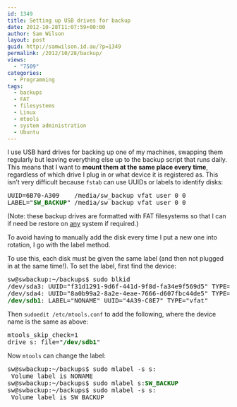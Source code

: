 ```yaml
---
id: 1349
title: Setting up USB drives for backup
date: 2012-10-28T11:07:59+00:00
author: Sam Wilson
layout: post
guid: http://samwilson.id.au/?p=1349
permalink: /2012/10/28/backup/
views:
  - "7509"
categories:
  - Programming
tags:
  - backups
  - FAT
  - filesystems
  - Linux
  - mtools
  - system administration
  - Ubuntu
---
```

I use USB hard drives for backing up one of my machines, swapping them regularly but leaving everything else up to the backup script that runs daily. This means that I want to **mount them at the same place every time**, regardless of which drive I plug in or what device it is registered as. This isn&#8217;t very difficult because `fstab` can use UUIDs or labels to identify disks:

<pre>UUID=6B70-A309    /media/sw_backup vfat user 0 0
LABEL="<strong style="color:#060">SW_BACKUP</strong>" /media/sw_backup vfat user 0 0
</pre>

(Note: these backup drives are formatted with FAT filesystems so that I can if need be restore on [any](http://en.wikipedia.org/wiki/Comparison_of_file_systems#Supporting_operating_systems "Wikipedia's list of which OSs support which filesystems") system if required.)

To avoid having to manually add the disk every time I put a new one into rotation, I go with the label method.

To use this, each disk must be given the same label (and then not plugged in at the same time!). To set the label, first find the device:

<pre>sw@swbackup:~/backups$ sudo blkid
/dev/sda3: UUID="f31d1291-9d6f-441d-9f8d-fa34e9f569d5" TYPE="swap"
/dev/sda4: UUID="8a0b99a2-8a2e-4eae-7666-d607fbc44de5" TYPE="ext4"
<strong style="color:#060">/dev/sdb1</strong>: LABEL="NONAME" UUID="4A39-C8E7" TYPE="vfat"
</pre>

Then `sudoedit /etc/mtools.conf` to add the following, where the device name is the same as above:

<pre>mtools_skip_check=1
drive s: file="<strong style="color:#060">/dev/sdb1</strong>"
</pre>

Now `mtools` can change the label:

<pre>sw@swbackup:~/backups$ sudo mlabel -s s:
 Volume label is NONAME
sw@swbackup:~/backups$ sudo mlabel s:<strong style="color:#060">SW_BACKUP</strong>
sw@swbackup:~/backups$ sudo mlabel -s s:
 Volume label is SW_BACKUP
</pre>